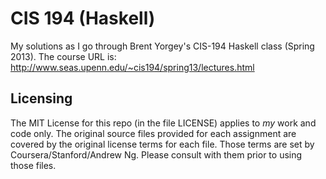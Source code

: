 # CIS 194 (Haskell)
My solutions as I go through Brent Yorgey's CIS-194 Haskell class (Spring 2013). The course URL is: http://www.seas.upenn.edu/~cis194/spring13/lectures.html


## Licensing
The MIT License for this repo (in the file LICENSE) applies to *my* work and code only. The original source files provided for each assignment are covered by the original license terms for each file. Those terms are set by Coursera/Stanford/Andrew Ng. Please consult with them prior to using those files.

